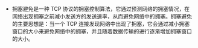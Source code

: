 - 拥塞避免是一种 TCP 协议的拥塞控制算法，它通过预测网络的拥塞情况，在网络出现拥塞之前减小发送方的发送速率，从而避免网络中的拥塞。拥塞避免的主要思想是：当一个 TCP 连接发现网络中出现了拥塞，它会通过减小拥塞窗口的大小来避免网络中的拥塞，并且随着数据传输的进行逐渐增加拥塞窗口的大小。